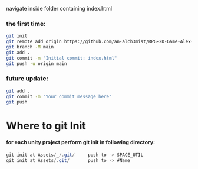 
navigate inside folder containing index.html

### the first time:

```bash
git init
git remote add origin https://github.com/an-alch3mist/RPG-2D-Game-Alex-.git
git branch -M main
git add .
git commit -m "Initial commit: index.html"
git push -u origin main
```

### future update:
```bash
git add .
git commit -m "Your commit message here"
git push
```




# Where to git Init
#### for each unity project perform git init in following directory:
```cs
git init at Assets/_/.git/     push to -> SPACE_UTIL
git init at Assets/.git/       push to -> #Name
```
